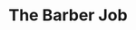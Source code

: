 ---
title: "The Barber Job"
url: /ciudad-autonoma-de-buenos-aires/the-barber-job/
shop: peluquería
---